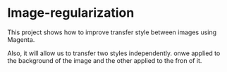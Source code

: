 # Image-regularization
This project shows how to improve transfer style between images using Magenta.

Also, it will allow us to transfer two styles independently. onwe applied to the background of the image and the other applied to the fron of it.
